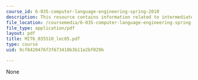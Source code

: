 ```yaml
---
course_id: 6-035-computer-language-engineering-spring-2010
description: This resource contains information related to intermediate formats.
file_location: /coursemedia/6-035-computer-language-engineering-spring-2010/9cf8420476f3f673410b3b11e2bf029b_MIT6_035S10_lec05.pdf
file_type: application/pdf
layout: pdf
title: MIT6_035S10_lec05.pdf
type: course
uid: 9cf8420476f3f673410b3b11e2bf029b

---
```

None